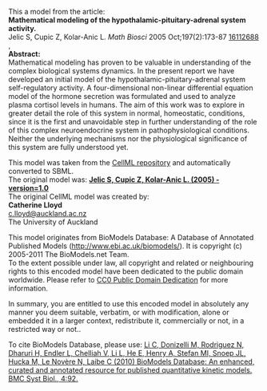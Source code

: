 

This a model from the article:  
**Mathematical modeling of the hypothalamic-pituitary-adrenal system activity.**   
Jelic S, Cupic Z, Kolar-Anic L. _Math Biosci_ 2005 Oct;197(2):173-87
[16112688](http://www.ncbi.nlm.nih.gov/pubmed/16112688) ,  
**Abstract:**   
Mathematical modeling has proven to be valuable in understanding of the
complex biological systems dynamics. In the present report we have developed
an initial model of the hypothalamic-pituitary-adrenal system self-regulatory
activity. A four-dimensional non-linear differential equation model of the
hormone secretion was formulated and used to analyze plasma cortisol levels in
humans. The aim of this work was to explore in greater detail the role of this
system in normal, homeostatic, conditions, since it is the first and
unavoidable step in further understanding of the role of this complex
neuroendocrine system in pathophysiological conditions. Neither the underlying
mechanisms nor the physiological significance of this system are fully
understood yet.

This model was taken from the [CellML
repository](http://www.cellml.org/models) and automatically converted to SBML.  
The original model was: [ **Jelic S, Cupic Z, Kolar-Anic L. (2005) -
version=1.0**
](http://models.cellml.org/exposure/4817bdfdd245412f52dd79da59137fe8)  
The original CellML model was created by:  
**Catherine Lloyd**   
c.lloyd@auckland.ac.nz  
The University of Auckland  

This model originates from BioModels Database: A Database of Annotated
Published Models (http://www.ebi.ac.uk/biomodels/). It is copyright (c)
2005-2011 The BioModels.net Team.  
To the extent possible under law, all copyright and related or neighbouring
rights to this encoded model have been dedicated to the public domain
worldwide. Please refer to [CC0 Public Domain
Dedication](http://creativecommons.org/publicdomain/zero/1.0/) for more
information.

In summary, you are entitled to use this encoded model in absolutely any
manner you deem suitable, verbatim, or with modification, alone or embedded it
in a larger context, redistribute it, commercially or not, in a restricted way
or not..  
  
To cite BioModels Database, please use: [Li C, Donizelli M, Rodriguez N,
Dharuri H, Endler L, Chelliah V, Li L, He E, Henry A, Stefan MI, Snoep JL,
Hucka M, Le Novère N, Laibe C (2010) BioModels Database: An enhanced, curated
and annotated resource for published quantitative kinetic models. BMC Syst
Biol., 4:92.](http://www.ncbi.nlm.nih.gov/pubmed/20587024)

